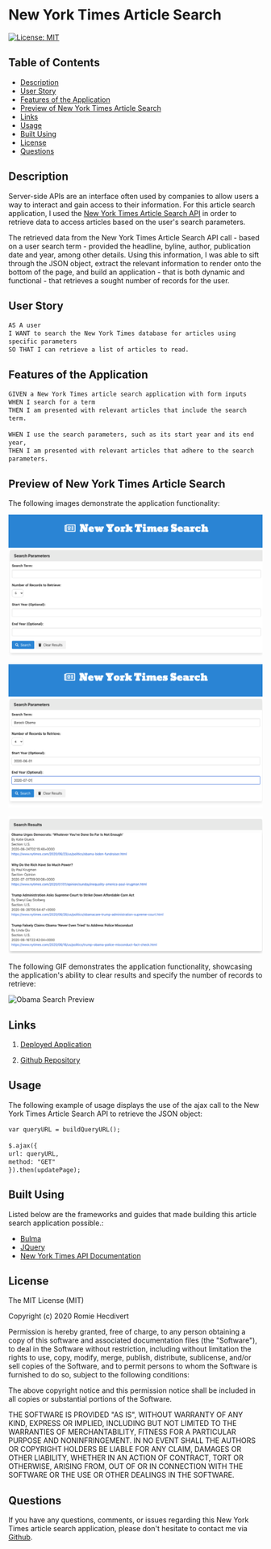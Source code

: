 # New York Times Article Search

[![License: MIT](https://img.shields.io/badge/License-MIT-yellow.svg)](https://opensource.org/licenses/MIT)

## Table of Contents
*  [Description](#description)
*  [User Story](#user-story)
*  [Features of the Application](#features-of-the-application)
*  [Preview of New York Times Article Search](#preview-of-new-york-times-article-search)
*  [Links](#links)
*  [Usage](#usage)
*  [Built Using](#built-using)
*  [License](#license)
*  [Questions](#questions)

## Description

Server-side APIs are an interface often used by companies to allow users a way to interact and gain access to their information. For this article search application, I used the [New York Times Article Search API](https://developer.nytimes.com/docs/articlesearch-product/1/overview) in order to retrieve data to access articles based on the user's search parameters.

The retrieved data from the New York Times Article Search API call - based on a user search term - provided the headline, byline, author, publication date and year, among other details. Using this information, I was able to sift through the JSON object, extract the relevant information to render onto the bottom of the page, and build an application - that is both dynamic and functional - that retrieves a sought number of records for the user.

## User Story
~~~
AS A user  
I WANT to search the New York Times database for articles using specific parameters  
SO THAT I can retrieve a list of articles to read.
~~~

## Features of the Application
~~~
GIVEN a New York Times article search application with form inputs  
WHEN I search for a term  
THEN I am presented with relevant articles that include the search term.  

WHEN I use the search parameters, such as its start year and its end year,  
THEN I am presented with relevant articles that adhere to the search parameters.
~~~

## Preview of New York Times Article Search

The following images demonstrate the application functionality:

![New York Times Search Preview](assets/images/nytSearchPreview.png)

![Search Parameters Preview](assets/images/searchParametersPreview.png)

![Search Results Preview](assets/images/searchResultsPreview.png)

The following GIF demonstrates the application functionality, showcasing the application's ability to clear results and specify the number of records to retrieve:

![Obama Search Preview](https://github.com/rh9891/NewYorkTimesArticleSearch/blob/master/assets/images/obamaSearchpreview.gif)

## Links

1. [Deployed Application](https://rh9891.github.io/NewYorkTimesArticleSearch/)

2. [Github Repository](https://github.com/rh9891/NewYorkTimesArticleSearch)

## Usage

The following example of usage displays the use of the ajax call to the New York Times Article Search API to retrieve the JSON object:
~~~
var queryURL = buildQueryURL();

$.ajax({
url: queryURL,
method: "GET"
}).then(updatePage);
~~~

## Built Using

Listed below are the frameworks and guides that made building this article search application possible.:

* [Bulma](https://bulma.io/)
* [JQuery](https://jquery.com)
* [New York Times API Documentation](https://developer.nytimes.com/docs/articlesearch-product/1/overview)

## License

The MIT License (MIT)

Copyright (c) 2020 Romie Hecdivert

Permission is hereby granted, free of charge, to any person obtaining a copy
of this software and associated documentation files (the "Software"), to deal
in the Software without restriction, including without limitation the rights
to use, copy, modify, merge, publish, distribute, sublicense, and/or sell
copies of the Software, and to permit persons to whom the Software is
furnished to do so, subject to the following conditions:

The above copyright notice and this permission notice shall be included in all
copies or substantial portions of the Software.

THE SOFTWARE IS PROVIDED "AS IS", WITHOUT WARRANTY OF ANY KIND, EXPRESS OR
IMPLIED, INCLUDING BUT NOT LIMITED TO THE WARRANTIES OF MERCHANTABILITY,
FITNESS FOR A PARTICULAR PURPOSE AND NONINFRINGEMENT. IN NO EVENT SHALL THE
AUTHORS OR COPYRIGHT HOLDERS BE LIABLE FOR ANY CLAIM, DAMAGES OR OTHER
LIABILITY, WHETHER IN AN ACTION OF CONTRACT, TORT OR OTHERWISE, ARISING FROM,
OUT OF OR IN CONNECTION WITH THE SOFTWARE OR THE USE OR OTHER DEALINGS IN THE
SOFTWARE.

## Questions

If you have any questions, comments, or issues regarding this New York Times article search application, please don't hesitate to contact me via [Github](https://github.com/rh9891).